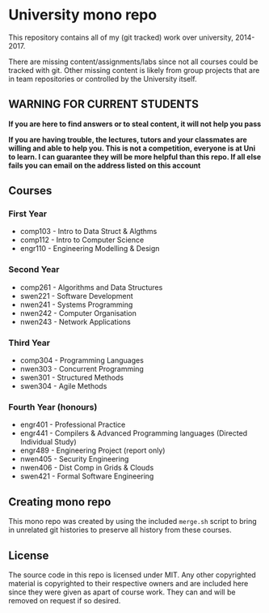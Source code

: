 # University mono repo

This repository contains all of my (git tracked) work over university, 2014-2017.

There are missing content/assignments/labs since not all courses could be
tracked with git. Other missing content is likely from group projects that are
in team repositories or controlled by the University itself.

## **WARNING FOR CURRENT STUDENTS**

**If you are here to find answers or to steal content, it will not help you
pass**

**If you are having trouble, the lectures, tutors and your classmates are willing
and able to help you. This is not a competition, everyone is at Uni to learn.
I can guarantee they will be more helpful than this repo. If all else fails
you can email on the address listed on this account**

## Courses

### First Year

 * comp103 - Intro to Data Struct & Algthms
 * comp112 - Intro to Computer Science
 * engr110 - Engineering Modelling & Design

### Second Year

 * comp261 - Algorithms and Data Structures
 * swen221 - Software Development
 * nwen241 - Systems Programming
 * nwen242 - Computer Organisation
 * nwen243 - Network Applications

### Third Year

 * comp304 - Programming Languages
 * nwen303 - Concurrent Programming
 * swen301 - Structured Methods
 * swen304 - Agile Methods

### Fourth Year (honours)

 * engr401 - Professional Practice
 * engr441 - Compilers & Advanced Programming languages (Directed Individual Study)
 * engr489 - Engineering Project (report only)
 * nwen405 - Security Engineering
 * nwen406 - Dist Comp in Grids & Clouds
 * swen421 - Formal Software Engineering

## Creating mono repo

This mono repo was created by using the included `merge.sh` script to bring in
unrelated git histories to preserve all history from these courses.

## License

The source code in this repo is licensed under MIT. Any other copyrighted
material is copyrighted to their respective owners and are included here since
they were given as apart of course work. They can and will be removed on
request if so desired.
